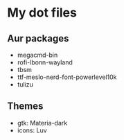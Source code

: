 # My dot files

## Aur packages

* megacmd-bin
* rofi-lbonn-wayland
* tbsm
* ttf-meslo-nerd-font-powerlevel10k
* tulizu 

## Themes

* gtk: Materia-dark
* icons: Luv
